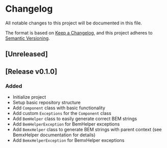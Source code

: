 # Changelog

All notable changes to this project will be documented in this file.

The format is based on [Keep a Changelog](https://keepachangelog.com/en/1.0.0/),
and this project adheres to [Semantic Versioning](https://semver.org/).

## [Unreleased]

## [Release v0.1.0]
### Added
- Initialize project
- Setup basic repository structure
- Add `Component` class with basic functionality
- Add custom `Exceptions` for the `Component` class
- Add `BemHelper` class to easily generate correct BEM strings
- Add `BemHelperException` for BemHelper exceptions
- Add `BemxHelper` class to generate BEM strings with parent context (see BemxHelper documentation for details)
- Add `BemxHelperException` for BemxHelper exceptions
